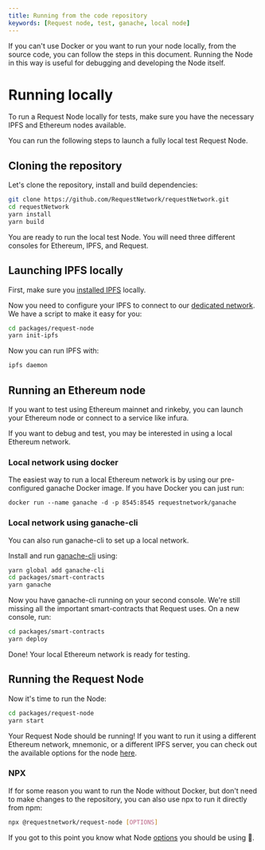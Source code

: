 ```yaml
---
title: Running from the code repository
keywords: [Request node, test, ganache, local node]
---
```


If you can't use Docker or you want to run your node locally, from the source code, you can follow the steps in this document.
Running the Node in this way is useful for debugging and developing the Node itself.

# Running locally

To run a Request Node locally for tests, make sure you have the necessary IPFS and Ethereum nodes available.

You can run the following steps to launch a fully local test Request Node.

## Cloning the repository

Let's clone the repository, install and build dependencies:

```bash
git clone https://github.com/RequestNetwork/requestNetwork.git
cd requestNetwork
yarn install
yarn build
```

You are ready to run the local test Node. You will need three different consoles for Ethereum, IPFS, and Request.

## Launching IPFS locally

First, make sure you [installed IPFS](https://docs.ipfs.io/guides/guides/install/) locally.

Now you need to configure your IPFS to connect to our [dedicated network](../7-protocol/1-request-ipfs-network). We have a script to make it easy for you:

```bash
cd packages/request-node
yarn init-ipfs
```

Now you can run IPFS with:

```bash
ipfs daemon
```

## Running an Ethereum node

If you want to test using Ethereum mainnet and rinkeby, you can launch your Ethereum node or connect to a service like infura.

If you want to debug and test, you may be interested in using a local Ethereum network.

### Local network using docker

The easiest way to run a local Ethereum network is by using our pre-configured ganache Docker image.
If you have Docker you can just run:

```
docker run --name ganache -d -p 8545:8545 requestnetwork/ganache
```

### Local network using ganache-cli

You can also run ganache-cli to set up a local network.

Install and run [ganache-cli](https://github.com/trufflesuite/ganache-cli) using:

```bash
yarn global add ganache-cli
cd packages/smart-contracts
yarn ganache
```

Now you have ganache-cli running on your second console.
We're still missing all the important smart-contracts that Request uses. On a new console, run:

```bash
cd packages/smart-contracts
yarn deploy
```

Done! Your local Ethereum network is ready for testing.

## Running the Request Node

Now it's time to run the Node:

```bash
cd packages/request-node
yarn start
```

Your Request Node should be running! If you want to run it using a different Ethereum network, mnemonic, or a different IPFS server, you can check out the available options for the node [here](https://github.com/RequestNetwork/requestNetwork/tree/master/packages/request-node#options).

### NPX

If for some reason you want to run the Node without Docker, but don't need to make changes to the repository, you can also use npx to run it directly from npm:

```bash
npx @requestnetwork/request-node [OPTIONS]
```

If you got to this point you know what Node [options](https://github.com/RequestNetwork/requestNetwork/tree/master/packages/request-node#options) you should be using 🙂.
